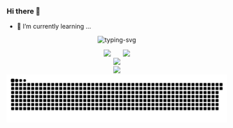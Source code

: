 ### Hi there 👋
- 🌱 I’m currently learning ...
<p align="center">
   <img src="https://readme-typing-svg.herokuapp.com?font=JetBrains+Mono&color=%23000000&multiline=true&height=120&lines=const+main+%3D+()+%3D%3E+%7B;....console.log(%22Hello+World!%22);%7D;main()" alt="typing-svg">
</p>
<div align="center">
  <span>  </span>
  <img height="170px" src="https://github-readme-stats.vercel.app/api?username=wild-sky&theme=buefy" /><span>  </span><img height="170px" src="https://github-readme-stats.vercel.app/api/top-langs/?username=wild-sky&layout=compact&langs_count=8" />
  <span>  </span>
</div>
<div align="center">
    <img  src="https://github-readme-streak-stats.herokuapp.com/?user=wild-sky&theme=vue" />
</div>

<div align="center">
    <img src="https://activity-graph.herokuapp.com/graph?username=wild-sky&theme=minimal" />
</div>

<div align="center"><img src="https://raw.githubusercontent.com/wild-sky/wild-sky/output/github-contribution-grid-snake.svg" ></div>

<!--
**wild-sky/wild-sky** is a ✨ _special_ ✨ repository because its `README.md` (this file) appears on your GitHub profile.

Here are some ideas to get you started:

- 🔭 I’m currently working on ...
- 🌱 I’m currently learning ...
- 👯 I’m looking to collaborate on ...
- 🤔 I’m looking for help with ...
- 💬 Ask me about ...
- 📫 How to reach me: ...
- 😄 Pronouns: ...
- ⚡ Fun fact: ...
-->
